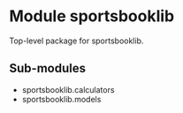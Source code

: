 Module sportsbooklib
====================
Top-level package for sportsbooklib.

Sub-modules
-----------
* sportsbooklib.calculators
* sportsbooklib.models